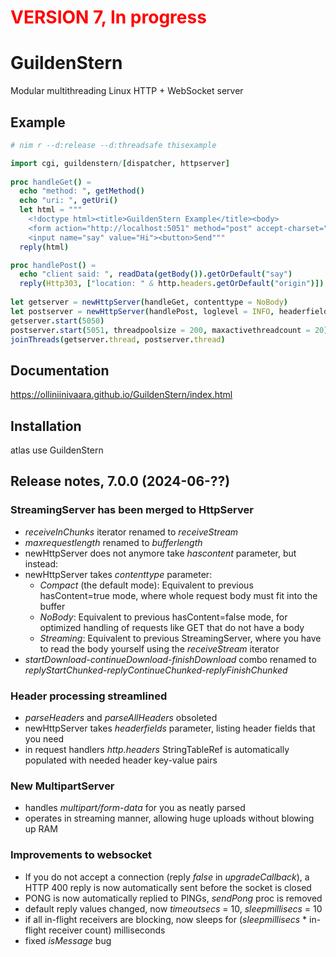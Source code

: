 # <span style="color:red">VERSION 7, In progress</span>

# GuildenStern
Modular multithreading Linux HTTP + WebSocket server

## Example

```nim
# nim r --d:release --d:threadsafe thisexample

import cgi, guildenstern/[dispatcher, httpserver]
     
proc handleGet() =
  echo "method: ", getMethod() 
  echo "uri: ", getUri()
  let html = """
    <!doctype html><title>GuildenStern Example</title><body>
    <form action="http://localhost:5051" method="post" accept-charset="utf-8">
    <input name="say" value="Hi"><button>Send"""
  reply(html)

proc handlePost() =
  echo "client said: ", readData(getBody()).getOrDefault("say")
  reply(Http303, ["location: " & http.headers.getOrDefault("origin")])
  
let getserver = newHttpServer(handleGet, contenttype = NoBody)
let postserver = newHttpServer(handlePost, loglevel = INFO, headerfields = ["origin"])
getserver.start(5050)
postserver.start(5051, threadpoolsize = 200, maxactivethreadcount = 20)
joinThreads(getserver.thread, postserver.thread)
```

## Documentation

https://olliniinivaara.github.io/GuildenStern/index.html

## Installation

atlas use GuildenStern

## Release notes, 7.0.0 (2024-06-??)

### StreamingServer has been merged to HttpServer
- *receiveInChunks* iterator renamed to *receiveStream*
- *maxrequestlength* renamed to *bufferlength*
- newHttpServer does not anymore take *hascontent* parameter, but instead:
- newHttpServer takes *contenttype* parameter:
  - *Compact* (the default mode): Equivalent to previous hasContent=true mode, where whole request body must fit into the buffer
  - *NoBody*: Equivalent to previous hasContent=false mode, for optimized handling of requests like GET that do not have a body
  - *Streaming*: Equivalent to previous StreamingServer, where you have to read the body yourself using the *receiveStream* iterator 
- *startDownload-continueDownload-finishDownload* combo renamed to *replyStartChunked-replyContinueChunked-replyFinishChunked*

### Header processing streamlined
- *parseHeaders* and *parseAllHeaders* obsoleted
- newHttpServer takes *headerfields* parameter, listing header fields that you need
- in request handlers *http.headers* StringTableRef is automatically populated with needed header key-value pairs

### New MultipartServer
- handles *multipart/form-data* for you as neatly parsed
- operates in streaming manner, allowing huge uploads without blowing up RAM

### Improvements to websocket
- If you do not accept a connection (reply *false* in *upgradeCallback*), a HTTP 400 reply is now automatically sent before the socket is closed
- PONG is now automatically replied to PINGs, *sendPong* proc is removed
- default reply values changed, now *timeoutsecs* = 10, *sleepmillisecs* = 10
- if all in-flight receivers are blocking, now sleeps for (*sleepmillisecs* * in-flight receiver count) milliseconds
- fixed *isMessage* bug

